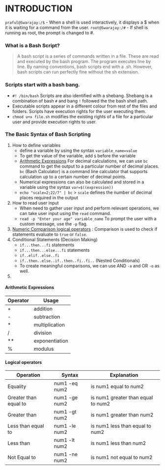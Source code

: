 # INTRODUCTION

`praful@Swarajay:/$` - When a shell is used interactively, it displays a $ when it is waiting for a command from the user.
`root@Swarajay:/#` - If shell is running as root, the prompt is changed to #.

### What is a Bash Script?
>A bash script is a series of commands written in a file. These are read and executed by the bash program. The program executes line by line. By naming conventions, bash scripts end with a .sh. However, bash scripts can run perfectly fine without the sh extension.

### Scripts start with a bash bang.
- `#! /bin/bash` Scripts are also identified with a shebang. Shebang is a combination of bash `#` and bang `!` followed the the bash shell path.
- Executable scripts appear in a different colour from rest of the files and folders. Scripts have execution rights for the user executing them.
- `chmod u+x file.sh` modifies the existing rights of a file for a particular user and provide execution rights to user.

### The Basic Syntax of Bash Scripting
1. How to define variables
   - define a variable by using the syntax `variable_name=value`
   - To get the value of the variable, add `$` before the variable
   - [Arithmetic Expressions](#arithmetic-expressions) For decimal calculations, we can use `bc` command to get the output to a particular number of decimal places. `bc` (Bash Calculator) is a command line calculator that supports calculation up to a certain number of decimal points.
   - Numerical expressions can also be calculated and stored in a variable using the syntax `var=$((expression))`
   - `echo "scale=2;22/7" | bc` > `scale` defines the number of decimal places required in the output
2. How to read user input
   - When need to gather user input and perform relevant operations, we can take user input using the `read` command.
   - `read -p "Enter your age" variable_name` To prompt the user with a custom message, use the `-p` flag.
3. [Numeric Comparison logical operators](#logical-operators) : Comparison is used to check if statements evaluate to `true` or `false`. 
4. Conditional Statements (Decision Making)
   - `if...then...fi` statements
   - `if...then...else...fi` statements
   - `if..elif..else..fi`
   - `if..then..else..if..then..fi..fi..` (Nested Conditionals)
   - To create meaningful comparisons, we can use AND `-a` and OR `-o` as well.
5. 

#### Arithmetic Expressions
| Operator  | Usage  |
|---|---|
| +  | addition  |
| -  | subtraction  |
| *  | multiplication  |
| /  | division  |
| **  | exponentiation  |
| %  | modulus  |

#### Logical operators
| Operation  | Syntax  | Explanation  |
|---|---|---|
| Equality  | num1 -eq num2  | is num1 equal to num2  |
| Greater than equal to  | num1 -ge num2  | is num1 greater than equal to num2  |
| Greater than  | num1 -gt num2  | is num1 greater than num2  |
| Less than equal to  | num1 -le num2  | is num1 less than equal to num2  |
| Less than  | num1 -lt num2  | is num1 less than num2  |
| Not Equal to  | num1 -ne num2  | is num1 not equal to num2  |
